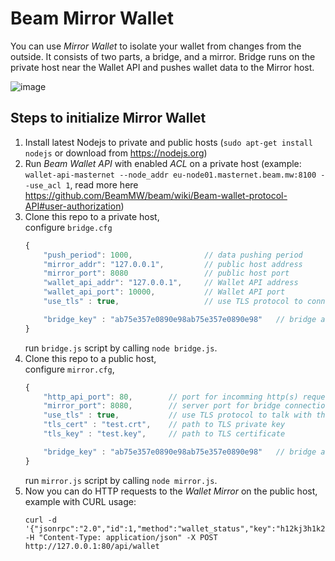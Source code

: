 # Beam Mirror Wallet

You can use _Mirror Wallet_ to isolate your wallet from changes from the outside. It consists of two parts, a bridge, and a mirror. Bridge runs on the private host near the Wallet API and pushes wallet data to the Mirror host.

![image](https://user-images.githubusercontent.com/1101448/59771578-ad400a00-92b2-11e9-9b1e-acfeec1af159.png)

## Steps to initialize Mirror Wallet
1. Install latest Nodejs to private and public hosts (`sudo apt-get install nodejs` or download from https://nodejs.org)
1. Run *Beam Wallet API* with enabled *ACL* on a private host  (example: `wallet-api-masternet --node_addr eu-node01.masternet.beam.mw:8100 --use_acl 1`, read more here https://github.com/BeamMW/beam/wiki/Beam-wallet-protocol-API#user-authorization)
1. Clone this repo to a private host,  
	configure `bridge.cfg` 
	``` js
	{
		"push_period": 1000,                // data pushing period
		"mirror_addr": "127.0.0.1",         // public host address
		"mirror_port": 8080                 // public host port
		"wallet_api_addr": "127.0.0.1",     // Wallet API address
		"wallet_api_port": 10000,           // Wallet API port
		"use_tls" : true,                   // use TLS protocol to connect to the Mirror

		"bridge_key" : "ab75e357e0890e98ab75e357e0890e98"	// bridge access key
	}
	```
	run `bridge.js` script by calling `node bridge.js`.
1. Clone this repo to a public host,  
	configure `mirror.cfg`, 
	``` js
	{
		"http_api_port": 80,        // port for incomming http(s) requests
		"mirror_port": 8080,        // server port for bridge connection
		"use_tls" : true,           // use TLS protocol to talk with the Bridge and HTTP clients
		"tls_cert" : "test.crt",    // path to TLS private key
		"tls_key" : "test.key",     // path to TLS certificate

		"bridge_key" : "ab75e357e0890e98ab75e357e0890e98"	// bridge access key, to make sure you have a conversation with your own bridge
	}

	```
	run `mirror.js` script by calling `node mirror.js`.
1. Now you can do HTTP requests to the *Wallet Mirror* on the public host,  
	example with CURL usage: 
	```
	curl -d '{"jsonrpc":"2.0","id":1,"method":"wallet_status","key":"h12kj3h1k2h3kj12h3kj12"}' -H "Content-Type: application/json" -X POST http://127.0.0.1:80/api/wallet
	```


